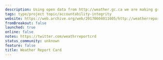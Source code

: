 ```yaml
---
description: Using open data from http://weather.gc.ca we are making grading calculations based on how well the previous forecasts were. We take the previous 5 day forecast, the current conditions and split the grading into categories.
tags: type/project topic/accountability-integrity
website: https://web.archive.org/web/20170604011605/http://weatherreportcard.ca/
fromBreakout: false
launched: true
online: false
notes: https://twitter.com/weathrreportcrd
status_community: unknown
feature: false
title: Weather Report Card
---
```

